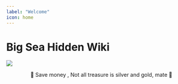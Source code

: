```yaml
---
label: "Welcome"
icon: home
---
```


# Big Sea Hidden Wiki


![](https://cdn.jsdelivr.net/gh/vibestepler/picx-images-hosting@master/20231028/ship.5annalg2s1kw.gif)

<center><span class="no-link inline-flex items-center justify-center font-medium leading-none whitespace-nowrap text-gray-600 bg-white border border-gray-300 dark:text-dark-350 dark:border-dark-450 dark:bg-dark-450 h-6 px-2 text-xs rounded-md"><span class="docs-emoji mr-2">🍾 </span><span>Save money , Not all treasure is silver and gold, mate <span class="docs-emoji">🥂</span></span></span></center>
